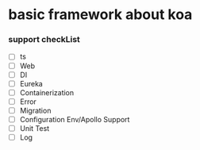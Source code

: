 # basic framework about koa

### support checkList
- [ ] ts
- [ ] Web
- [ ] DI
- [ ] Eureka
- [ ] Containerization
- [ ] Error
- [ ] Migration
- [ ] Configuration Env/Apollo Support
- [ ] Unit Test
- [ ] Log
